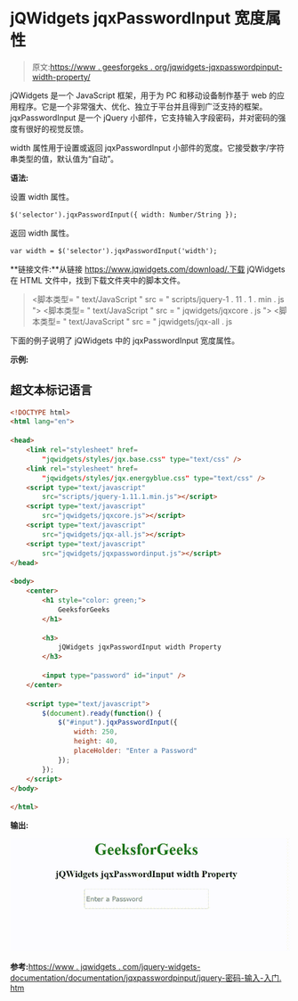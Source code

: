 # jQWidgets jqxPasswordInput 宽度属性

> 原文:[https://www . geesforgeks . org/jqwidgets-jqxpasswordpinput-width-property/](https://www.geeksforgeeks.org/jqwidgets-jqxpasswordinput-width-property/)

jQWidgets 是一个 JavaScript 框架，用于为 PC 和移动设备制作基于 web 的应用程序。它是一个非常强大、优化、独立于平台并且得到广泛支持的框架。jqxPasswordInput 是一个 jQuery 小部件，它支持输入字段密码，并对密码的强度有很好的视觉反馈。

width 属性用于设置或返回 jqxPasswordInput 小部件的宽度。它接受数字/字符串类型的值，默认值为“自动”。

**语法:**

设置 width 属性。

```html
$('selector').jqxPasswordInput({ width: Number/String });
```

返回 width 属性。

```html
var width = $('selector').jqxPasswordInput('width');
```

**链接文件:**从链接 https://www.jqwidgets.com/download/.下载 jQWidgets 在 HTML 文件中，找到下载文件夹中的脚本文件。

> <link rel="”stylesheet”" href="”jqwidgets/styles/jqx.base.css”" type="”text/css”">
> <脚本类型= " text/JavaScript " src = " scripts/jquery-1 . 11 . 1 . min . js "></脚本类型>
> <脚本类型= " text/JavaScript " src = " jqwidgets/jqxcore . js "></脚本类型>
> <脚本类型= " text/JavaScript " src = " jqwidgets/jqx-all . js

下面的例子说明了 jQWidgets 中的 jqxPasswordInput 宽度属性。

**示例:**

## 超文本标记语言

```html
<!DOCTYPE html>
<html lang="en">

<head>
    <link rel="stylesheet" href=
        "jqwidgets/styles/jqx.base.css" type="text/css" />
    <link rel="stylesheet" href=
        "jqwidgets/styles/jqx.energyblue.css" type="text/css" />
    <script type="text/javascript" 
        src="scripts/jquery-1.11.1.min.js"></script>
    <script type="text/javascript" 
        src="jqwidgets/jqxcore.js"></script>
    <script type="text/javascript" 
        src="jqwidgets/jqx-all.js"></script>
    <script type="text/javascript" 
        src="jqwidgets/jqxpasswordinput.js"></script>
</head>

<body>
    <center>
        <h1 style="color: green;">
            GeeksforGeeks
        </h1>

        <h3>
            jQWidgets jqxPasswordInput width Property
        </h3>

        <input type="password" id="input" />
    </center>

    <script type="text/javascript">
        $(document).ready(function() {
            $("#input").jqxPasswordInput({
                width: 250,
                height: 40,
                placeHolder: "Enter a Password"
            });
        });
    </script>
</body>

</html>
```

**输出:**

![](img/4c2e421d51bbbd8b9fafc0cfd7d1cb5d.png)

**参考:**[https://www . jqwidgets . com/jquery-widgets-documentation/documentation/jqxpasswordpinput/jquery-密码-输入-入门. htm](https://www.jqwidgets.com/jquery-widgets-documentation/documentation/jqxpasswordinput/jquery-password-input-getting-started.htm)